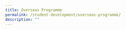 ```yaml
---
title: Overseas Programme
permalink: /student-development/overseas-programme/
description: ""
---
```

